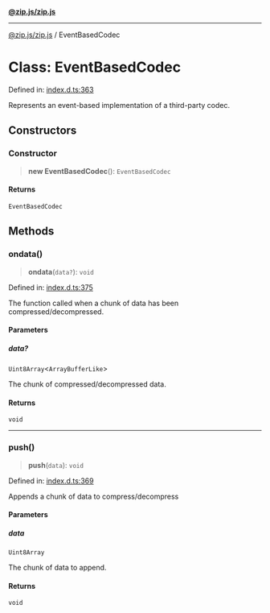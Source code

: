 [**@zip.js/zip.js**](../README.md)

***

[@zip.js/zip.js](../globals.md) / EventBasedCodec

# Class: EventBasedCodec

Defined in: [index.d.ts:363](https://github.com/gildas-lormeau/zip.js/blob/49e765ab0ea3b53d3426682f5f01f631cf166a03/index.d.ts#L363)

Represents an event-based implementation of a third-party codec.

## Constructors

### Constructor

> **new EventBasedCodec**(): `EventBasedCodec`

#### Returns

`EventBasedCodec`

## Methods

### ondata()

> **ondata**(`data?`): `void`

Defined in: [index.d.ts:375](https://github.com/gildas-lormeau/zip.js/blob/49e765ab0ea3b53d3426682f5f01f631cf166a03/index.d.ts#L375)

The function called when a chunk of data has been compressed/decompressed.

#### Parameters

##### data?

`Uint8Array`\<`ArrayBufferLike`\>

The chunk of compressed/decompressed data.

#### Returns

`void`

***

### push()

> **push**(`data`): `void`

Defined in: [index.d.ts:369](https://github.com/gildas-lormeau/zip.js/blob/49e765ab0ea3b53d3426682f5f01f631cf166a03/index.d.ts#L369)

Appends a chunk of data to compress/decompress

#### Parameters

##### data

`Uint8Array`

The chunk of data to append.

#### Returns

`void`
